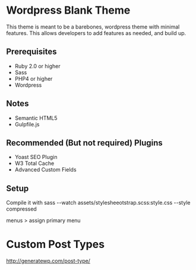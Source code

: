 # Wordpress Blank Theme

This theme is meant to be a barebones, wordpress theme with minimal features. This allows developers to add features as needed, and build up.

## Prerequisites
- Ruby 2.0 or higher
- Sass
- PHP4 or higher
- Wordpress

## Notes
- Semantic HTML5
- Gulpfile.js

## Recommended (But not required) Plugins 

- Yoast SEO Plugin
- W3 Total Cache
- Advanced Custom Fields

## Setup

Compile it with sass --watch assets/stylesheeotstrap.scss:style.css --style compressed

menus > assign primary menu

# Custom Post Types

http://generatewp.com/post-type/
